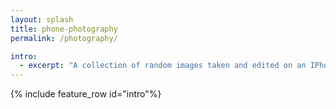 ```yaml
---
layout: splash
title: phone-photography
permalink: /photography/

intro:
  - excerpt: "A collection of random images taken and edited on an IPhone. These images reflect the different visuals that capture my attention and continue to change over the years."
---
```


{% include feature_row id="intro"%}
